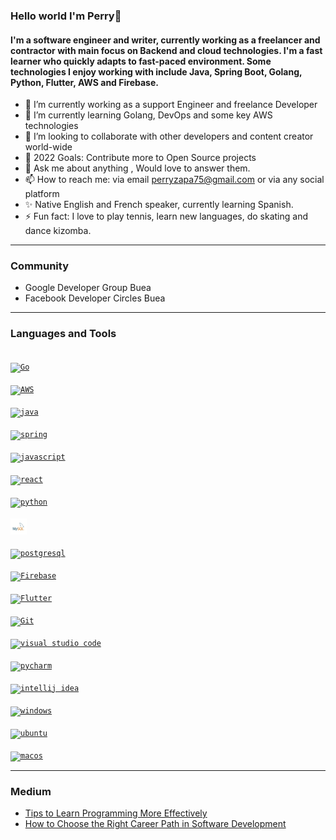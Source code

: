 ### Hello world I'm Perry👋

#### I'm a software engineer and writer, currently working as a freelancer and contractor with main focus on Backend and cloud technologies. I'm a fast learner who quickly adapts to fast-paced environment. Some technologies I enjoy working with include Java, Spring Boot, Golang, Python, Flutter, AWS and Firebase.


- 🔭  I’m currently working as a support Engineer and freelance Developer
- 🌱  I’m currently learning Golang, DevOps and some key AWS technologies
- 👯  I’m looking to collaborate with other developers and content creator world-wide
- 🥅  2022 Goals: Contribute more to Open Source projects
- 💬  Ask me about anything , Would love to answer them.                                                             
- 📫  How to reach me: via email perryzapa75@gmail.com or via any social platform
- ✨  Native English and French speaker, currently learning Spanish.
- ⚡   Fun fact: I love to play tennis, learn new languages, do skating and dance kizomba.

---

### Community

- Google Developer Group Buea
- Facebook Developer Circles Buea

---

### Languages and Tools

[<code>
<img alt="Go" width="26px" src="https://img.icons8.com/color/240/000000/golang.png">
</code>](https://go.dev)
[<code>
<img alt="AWS" width="26px" src="https://img.icons8.com/color/240/000000/amazon-web-services.png">
</code>](https://aws.amazon.com/)
[<code>
<img alt="java" width="26px" src="https://img.icons8.com/color/240/000000/java-coffee-cup-logo.png">
</code>](https://docs.oracle.com/en/java/)
[<code>
<img alt="spring" width="26px" src="https://img.icons8.com/color/240/000000/spring-logo.png">
</code>](https://spring.io/projects/spring-framework)
[<code>
<img alt="javascript" width="26px" src="https://img.icons8.com/color/240/000000/javascript.png" />
</code>](https://developer.mozilla.org/en-US/docs/Web/JavaScript)
[<code>
<img alt="react" width="26px" src="https://img.icons8.com/color/240/000000/react-native.png" />
</code>](https://reactjs.org/)
[<code>
<img alt="python" width="26px" src="https://img.icons8.com/color/240/000000/python.png">
</code>](https://www.python.org/)
[<code>
<img alt="MySQL" width="26px" src="https://raw.githubusercontent.com/github/explore/80688e429a7d4ef2fca1e82350fe8e3517d3494d/topics/mysql/mysql.png">
</code>](https://dev.mysql.com/)
[<code>
<img alt="postgresql" width="26px" src="https://img.icons8.com/color/240/000000/postgreesql.png">
</code>](https://www.postgresql.org)
[<code>
<img alt="Firebase" width="26px" src="https://img.icons8.com/color/48/000000/firebase.png">
</code>](https://firebase.google.com)
[<code>
<img alt="Flutter" width="26px" src="https://img.icons8.com/color/48/000000/flutter.png">
</code>](https://flutter.dev)
[<code>
<img alt="Git" width="26px" src="https://img.icons8.com/color/240/000000/git.png">
</code>](https://git-scm.com/)
[<code>
<img alt="visual studio code" width="26px" src="https://img.icons8.com/fluent/240/000000/visual-studio-code-2019.png" />
</code>](https://code.visualstudio.com/)
[<code>
<img alt="pycharm" width="26px" src="https://img.icons8.com/color/240/000000/pycharm.png" />
</code>](https://www.jetbrains.com/pycharm/)
[<code>
<img alt="intellij idea" width="26px" src="https://img.icons8.com/color/240/000000/intellij-idea.png" />
</code>](https://www.jetbrains.com/idea/)
[<code>
<img alt="windows" width="26px" src="https://img.icons8.com/color/240/000000/windows-10.png">
</code>](https://www.microsoft.com/en-us/windows)
[<code>
<img alt="ubuntu" width="26px" src="https://img.icons8.com/color/96/000000/ubuntu--v1.png">
</code>](https://ubuntu.com/)
[<code>
<img alt="macos" width="26px" src="https://img.icons8.com/officel/160/000000/mac-logo.png">
</code>](https://developer.apple.com/macos/)

---

### Medium

<!-- MEDIUM:START -->
- [Tips to Learn Programming More Effectively](https://betterprogramming.pub/tips-to-learn-programming-more-effectively-8be86122acd8)
- [How to Choose the Right Career Path in Software Development](https://betterprogramming.pub/how-to-choose-the-right-career-path-in-software-development-8fae4c9cc7dd)
<!-- [Beautify Your GitHub Profile README](https://dev.to/thesabesan/beautify-your-github-profile-readme-10cf)-->
<!-- MEDIUM:END -->

<!-- <a href="https://github.com/perry19">
<img align="center" alt="Perry's Github Stats" src="https://github-readme-stats.codestackr.vercel.app/api?username=perry19&show_icons=true&hide_border=true&count_private=true&include_all_commits=true&theme=radical" /></a> -->

<!-- <a href="https://github.com/sabesansathananthan">
  <img align="center" src="https://github-readme-stats.anuraghazra1.vercel.app/api/top-langs/?username=sabesansathananthan&layout=compact&theme=radical" />
</a>  -->
